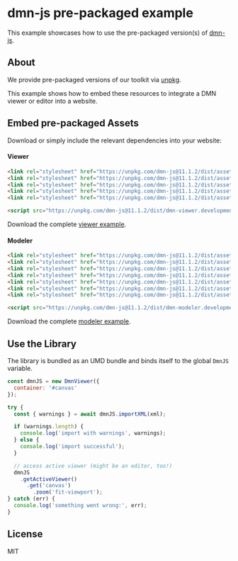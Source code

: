 # dmn-js pre-packaged example

This example showcases how to use the pre-packaged version(s) of [dmn-js](https://github.com/bpmn-io/dmn-js).


## About

We provide pre-packaged versions of our toolkit via [unpkg](https://unpkg.com/dmn-js/dist/).

This example shows how to embed these resources to integrate a DMN viewer or editor
into a website.


## Embed pre-packaged Assets

Download or simply include the relevant dependencies into your website:

#### Viewer

```html
<link rel="stylesheet" href="https://unpkg.com/dmn-js@11.1.2/dist/assets/dmn-js-drd.css">
<link rel="stylesheet" href="https://unpkg.com/dmn-js@11.1.2/dist/assets/dmn-js-decision-table.css">
<link rel="stylesheet" href="https://unpkg.com/dmn-js@11.1.2/dist/assets/dmn-js-literal-expression.css">
<link rel="stylesheet" href="https://unpkg.com/dmn-js@11.1.2/dist/assets/dmn-js-shared.css">
<link rel="stylesheet" href="https://unpkg.com/dmn-js@11.1.2/dist/assets/dmn-font/css/dmn.css">

<script src="https://unpkg.com/dmn-js@11.1.2/dist/dmn-viewer.development.js"></script>
```

Download the complete [viewer example](https://cdn.staticaly.com/gh/bpmn-io/dmn-js-examples/master/starter/viewer.html).

#### Modeler

```html
<link rel="stylesheet" href="https://unpkg.com/dmn-js@11.1.2/dist/assets/diagram-js.css">
<link rel="stylesheet" href="https://unpkg.com/dmn-js@11.1.2/dist/assets/dmn-js-shared.css">
<link rel="stylesheet" href="https://unpkg.com/dmn-js@11.1.2/dist/assets/dmn-js-drd.css">
<link rel="stylesheet" href="https://unpkg.com/dmn-js@11.1.2/dist/assets/dmn-js-decision-table.css">
<link rel="stylesheet" href="https://unpkg.com/dmn-js@11.1.2/dist/assets/dmn-js-decision-table-controls.css">
<link rel="stylesheet" href="https://unpkg.com/dmn-js@11.1.2/dist/assets/dmn-js-literal-expression.css">
<link rel="stylesheet" href="https://unpkg.com/dmn-js@11.1.2/dist/assets/dmn-font/css/dmn.css">

<script src="https://unpkg.com/dmn-js@11.1.2/dist/dmn-modeler.development.js"></script>
```

Download the complete [modeler example](https://cdn.staticaly.com/gh/bpmn-io/dmn-js-examples/master/starter/modeler.html).


## Use the Library

The library is bundled as an UMD bundle and binds itself to the global `DmnJS`
variable.

```javascript
const dmnJS = new DmnViewer({
  container: '#canvas'
});

try {
  const { warnings } = await dmnJS.importXML(xml);

  if (warnings.length) {
    console.log('import with warnings', warnings);
  } else {
    console.log('import successful');
  }

  // access active viewer (might be an editor, too!)
  dmnJS
    .getActiveViewer()
      .get('canvas')
        .zoom('fit-viewport');
} catch (err) {
  console.log('something went wrong:', err);
}
```

## License

MIT
